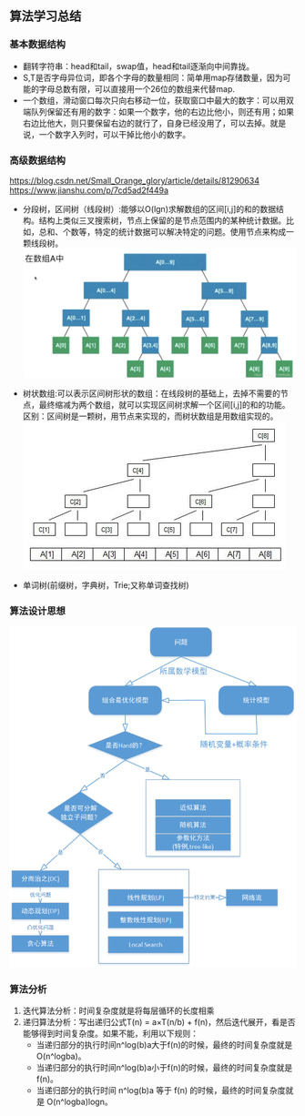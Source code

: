 ## 算法学习总结

### 基本数据结构
- 翻转字符串：head和tail，swap值，head和tail逐渐向中间靠拢。
- S,T是否字母异位词，即各个字母的数量相同：简单用map存储数量，因为可能的字母总数有限，可以直接用一个26位的数组来代替map.
- 一个数组，滑动窗口每次只向右移动一位，获取窗口中最大的数字：可以用双端队列保留还有用的数字：如果一个数字，他的右边比他小，则还有用；如果右边比他大，则只要保留右边的就行了，自身已经没用了，可以去掉。就是说，一个数字入列时，可以干掉比他小的数字。

### 高级数据结构
https://blog.csdn.net/Small_Orange_glory/article/details/81290634
https://www.jianshu.com/p/7cd5ad2f449a
- 分段树，区间树（线段树）:能够以O(lgn)求解数组的区间[i,j]的和的数据结构。结构上类似三叉搜索树，节点上保留的是节点范围内的某种统计数据。比如，总和、个数等，特定的统计数据可以解决特定的问题。使用节点来构成一颗线段树。
![image](segment_tree.png)

- 树状数组:可以表示区间树形状的数组：在线段树的基础上，去掉不需要的节点，最终缩减为两个数组，就可以实现区间树求解一个区间[i,j]的和的功能。
区别：区间树是一颗树，用节点来实现的，而树状数组是用数组实现的。
![image](tree_array.jpg)

- 单词树(前缀树，字典树，Trie;又称单词查找树)

### 算法设计思想
![image](algori_think.png)

### 算法分析
1. 迭代算法分析：时间复杂度就是将每层循环的长度相乘
2. 递归算法分析：写出递归公式T(n) = a×T(n/b) + f(n)，然后迭代展开，看是否能够得到时间复杂度。如果不能，利用以下规则：
	- 当递归部分的执行时间n^log(b)a大于f(n)的时候，最终的时间复杂度就是O(n^logba)。
	- 当递归部分的执行时间n^log(b)a小于f(n)的时候，最终的时间复杂度就是 f(n)。
	- 当递归部分的执行时间 n^log(b)a 等于 f(n) 的时候，最终的时间复杂度就是 O(n^logba)logn。
